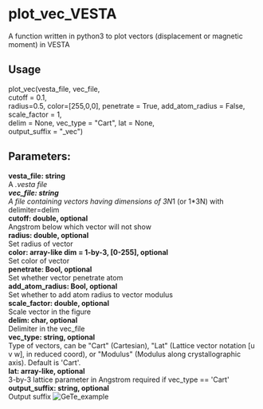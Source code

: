 # plot_vec_VESTA
A function written in python3 to plot vectors (displacement or magnetic moment) in VESTA

## Usage  
plot_vec(vesta_file, vec_file,  
		cutoff = 0.1,  
		radius=0.5, color=[255,0,0], penetrate = True, add_atom_radius = False,  
		scale_factor = 1,  
		delim = None, vec_type = "Cart", lat = None,  
		output_suffix = "_vec")  
    
## Parameters:
**vesta_file: string**  
  A *.vesta file   
**vec_file: string**   
  A file containing vectors having dimensions of 3N*1 (or 1*3N) with delimiter=delim  
**cutoff: double, optional**  
  Angstrom below which vector will not show  
**radius: double, optional**  
  Set radius of vector  
**color: array-like dim = 1-by-3, [0-255], optional**  
  Set color of vector  
**penetrate: Bool, optional**  
  Set whether vector penetrate atom  
**add_atom_radius: Bool, optional**  
  Set whether to add atom radius to vector modulus  
**scale_factor: double, optional**  
  Scale vector in the figure  
**delim: char, optional**  
  Delimiter in the vec_file  
**vec_type: string, optional**  
  Type of vectors, can be "Cart" (Cartesian), "Lat" (Lattice vector notation [u v w], in reduced coord), or "Modulus" (Modulus along crystallographic axis). Default is 'Cart'.    
**lat: array-like, optional**  
  3-by-3 lattice parameter in Angstrom required if vec_type == 'Cart'
**output_suffix: string, optional**  
  Output suffix
![GeTe_example](https://github.com/hzr-piggy/plot_vec_VESTA/tree/main/example/GeTe_vec.png)
